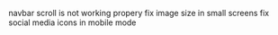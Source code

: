 <!-- issues -->

navbar scroll is not working propery
fix image size in small screens
fix social media icons in mobile mode
